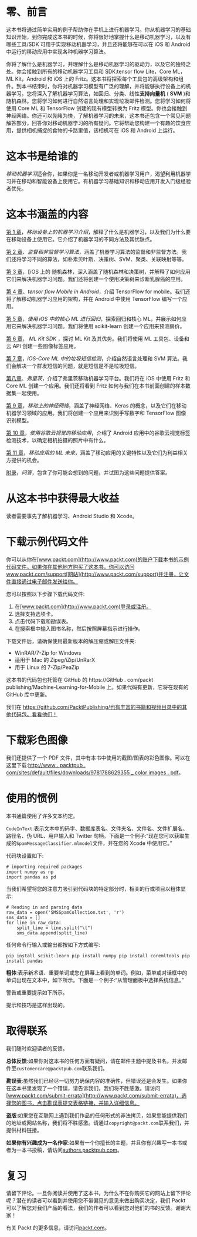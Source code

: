 

# 零、前言

这本书将通过简单实用的例子帮助你在手机上进行机器学习。你从机器学习的基础知识开始，到你完成这本书的时候，你将很好地掌握什么是移动机器学习，以及有哪些工具/SDK 可用于实现移动机器学习，并且还将能够在可以在 iOS 和 Android 中运行的移动应用中实现各种机器学习算法。

你将了解什么是机器学习，并理解什么是移动机器学习的驱动力，以及它的独特之处。你会接触到所有的移动机器学习工具和 SDK:tensor flow Lite，Core ML，ML Kit，Android 和 iOS 上的 Fritz。这本书将探索每个工具包的高级架构和组件。到本书结束时，你将对机器学习模型有广泛的理解，并将能够执行设备上的机器学习。您将深入了解机器学习算法，如回归、分类、线性**支持向量机** ( **SVM** )和随机森林。您将学习如何进行自然语言处理和实现垃圾邮件检测。您将学习如何将使用 Core ML 和 TensorFlow 创建的现有模型转换为 Fritz 模型。你也会接触到神经网络。你还可以先睹为快，了解机器学习的未来，这本书还包含一个常见问题解答部分，回答你对移动机器学习的所有疑问。它将帮助您构建一个有趣的饮食应用，提供相机捕捉的食物的卡路里值，该相机可在 iOS 和 Android 上运行。



# 这本书是给谁的

*移动机器学习*适合你，如果你是一名移动开发者或机器学习用户，渴望利用机器学习并在移动和智能设备上使用它。有机器学习基础知识和移动应用开发入门级经验者优先。



# 这本书涵盖的内容

[第 1 章](51fcaf51-eb68-4493-afc2-0b02f1c1d50e.xhtml)，*移动设备上的机器学习介绍*，解释了什么是机器学习，以及我们为什么要在移动设备上使用它。它介绍了机器学习的不同方法及其优缺点。

[第 2 章](1b52495b-c6cb-4197-8fcd-a1e764c1f1c2.xhtml)、*监督和非监督学习算法*，涵盖了机器学习算法的监督和非监督方法。我们还将学习不同的算法，如朴素贝叶斯、决策树、SVM、聚类、关联映射等等。

[第 3 章](10656284-f170-420b-a35c-e11cf1f3d988.xhtml)，【iOS 上的 随机森林，深入涵盖了随机森林和决策树，并解释了如何应用它们来解决机器学习问题。我们还将创建一个使用决策树来诊断乳腺癌的应用。

[第 4 章](cb30489a-0fda-4d76-bf46-985510e6e7e7.xhtml)、*tensor flow Mobile in Android*，介绍 TensorFlow for mobile。我们还将了解移动机器学习应用的架构，并在 Android 中使用 TensorFlow 编写一个应用。

[第 5 章](0a746e5f-9c8f-4e35-b602-2dbe8636ae0b.xhtml)，*使用 iOS 中的核心 ML 进行回归*，探索回归和核心 ML，并展示如何应用它来解决机器学习问题。我们将使用 scikit-learn 创建一个应用来预测房价。

[第 6 章](6899f298-147d-4bf0-9d39-5e21219f9beb.xhtml)， *ML Kit SDK* ，探讨 ML Kit 及其优势。我们将使用 ML 工具包、设备和云 API 创建一些图像标签应用。

[第 7 章](4952fe35-af37-4e34-8973-a0e71d446d1e.xhtml)，*iOS-Core ML 中的垃圾短信检测*，介绍自然语言处理和 SVM 算法。我们会解决一个群发短信的问题，就是短信是不是垃圾短信。

[第八章](ad64b244-c7b9-4259-8ddc-00e5a836978f.xhtml)、*弗里茨*，介绍了弗里茨移动机器学习平台。我们将在 iOS 中使用 Fritz 和 Core ML 创建一个应用。我们还将看到 Fritz 如何与我们在本书前面创建的样本数据集一起使用。

[第 9 章](3e97f92b-a2d9-4618-9a3b-91552fa3fc3d.xhtml)，*移动上的神经网络*，涵盖了神经网络、Keras 的概念，以及它们在移动机器学习领域的应用。我们将创建一个应用来识别手写数字和 TensorFlow 图像识别模型。

[第 10 章](4b4eac9a-c1c7-4dc0-ac2c-d0e89c5e1eb6.xhtml)，*使用谷歌云视觉的移动应用*，介绍了 Android 应用中的谷歌云视觉标签检测技术，以确定相机拍摄的照片中有什么。

[第 11 章](d7ddae2d-9276-461e-9526-73448159e26b.xhtml)，*移动应用的 ML 未来*，涵盖了移动应用的关键特性以及它们为利益相关方提供的机会。

[附录](ac0c3c5a-9233-471c-b778-46fdfb8808f3.xhtml)，*问答*，包含了你可能会想到的问题，并试图为这些问题提供答案。



# 从这本书中获得最大收益

读者需要事先了解机器学习、Android Studio 和 Xcode。



# 下载示例代码文件

你可以从你在[www.packt.com](http://www.packt.com)的账户下载本书的示例代码文件。如果你在其他地方购买了这本书，你可以访问 www.packt.com/support[网站](http://www.packt.com/support)并注册，让文件直接通过电子邮件发送给你。

您可以按照以下步骤下载代码文件:

1.  在[www.packt.com](http://www.packt.com)登录或注册。
2.  选择支持选项卡。
3.  点击代码下载和勘误表。
4.  在搜索框中输入图书名称，然后按照屏幕指示进行操作。

下载文件后，请确保使用最新版本的解压缩或解压文件夹:

*   WinRAR/7-Zip for Windows
*   适用于 Mac 的 Zipeg/iZip/UnRarX
*   用于 Linux 的 7-Zip/PeaZip

这本书的代码包也托管在 GitHub 的 https://GitHub . com/packt publishing/Machine-Learning-for-Mobile 上。如果代码有更新，它将在现有的 GitHub 库中更新。

我们在 https://github.com/PacktPublishing/也有丰富的书籍和视频目录中的其他代码包。看看他们！



# 下载彩色图像

我们还提供了一个 PDF 文件，其中有本书中使用的截图/图表的彩色图像。可以在这里下载:[http://www . packtpub . com/sites/default/files/downloads/9781788629355 _ color images . pdf](http://www.packtpub.com/sites/default/files/downloads/9781788629355_ColorImages.pdf)。



# 使用的惯例

本书通篇使用了许多文本约定。

`CodeInText`:表示文本中的码字、数据库表名、文件夹名、文件名、文件扩展名、路径名、伪 URL、用户输入和 Twitter 句柄。下面是一个例子:“现在您可以获取生成的`SpamMessageClassifier.mlmodel`文件，并在您的 Xcode 中使用它。”

代码块设置如下:

```
# importing required packages
import numpy as np
import pandas as pd
```

当我们希望将您的注意力吸引到代码块的特定部分时，相关的行或项目以粗体显示:

```
# Reading in and parsing data
raw_data = open('SMSSpamCollection.txt', 'r')
sms_data = []
for line in raw_data:
    split_line = line.split("\t")
    sms_data.append(split_line)
```

任何命令行输入或输出都按如下方式编写:

```
pip install scikit-learn pip install numpy pip install coremltools pip install pandas
```

**粗体**:表示新术语、重要单词或您在屏幕上看到的单词。例如，菜单或对话框中的单词出现在文本中，如下所示。下面是一个例子:“从管理面板中选择系统信息。”

警告或重要提示如下所示。

提示和技巧是这样出现的。



# 取得联系

我们随时欢迎读者的反馈。

**总体反馈**:如果你对这本书的任何方面有疑问，请在邮件主题中提及书名，并发邮件至`customercare@packtpub.com`联系我们。

**勘误表**:虽然我们已经尽一切努力确保内容的准确性，但错误还是会发生。如果你在这本书里发现了一个错误，请告诉我们，我们将不胜感激。请访问[www.packt.com/submit-errata](http://www.packt.com/submit-errata)，选择您的图书，点击勘误表提交表格链接，并输入详细信息。

**盗版**:如果您在互联网上遇到我们作品的任何形式的非法拷贝，如果您能提供我们的地址或网站名称，我们将不胜感激。请通过`copyright@packt.com`联系我们，并提供材料链接。

**如果你有兴趣成为一名作家**:如果有一个你擅长的主题，并且你有兴趣写一本书或者为一本书投稿，请访问[authors.packtpub.com](http://authors.packtpub.com/)。



# 复习

请留下评论。一旦你阅读并使用了这本书，为什么不在你购买它的网站上留下评论呢？潜在的读者可以看到并使用您不带偏见的意见来做出购买决定，我们 Packt 可以了解您对我们产品的看法，我们的作者可以看到您对他们的书的反馈。谢谢大家！

有关 Packt 的更多信息，请访问[packt.com](http://www.packt.com/)。